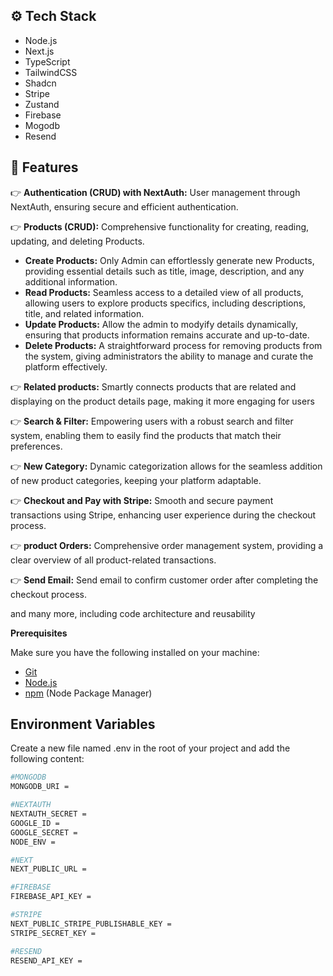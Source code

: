 ## <a name="tech-stack">⚙️ Tech Stack</a>

- Node.js
- Next.js
- TypeScript
- TailwindCSS
- Shadcn
- Stripe
- Zustand
- Firebase
- Mogodb
- Resend

## <a name="features">🔋 Features</a>

👉 **Authentication (CRUD) with NextAuth:** User management through NextAuth, ensuring secure and efficient authentication.

👉 **Products (CRUD):** Comprehensive functionality for creating, reading, updating, and deleting Products.

- **Create Products:** Only Admin can effortlessly generate new Products, providing essential details such as title, image, description, and any additional information.
- **Read Products:** Seamless access to a detailed view of all products, allowing users to explore products specifics, including descriptions, title, and related information.
- **Update Products:** Allow the admin to modyify details dynamically, ensuring that products information remains accurate and up-to-date.
- **Delete Products:** A straightforward process for removing products from the system, giving administrators the ability to manage and curate the platform effectively.

👉 **Related products:** Smartly connects products that are related and displaying on the product details page, making it more engaging for users

👉 **Search & Filter:** Empowering users with a robust search and filter system, enabling them to easily find the products that match their preferences.

👉 **New Category:** Dynamic categorization allows for the seamless addition of new product categories, keeping your platform adaptable.

👉 **Checkout and Pay with Stripe:** Smooth and secure payment transactions using Stripe, enhancing user experience during the checkout process.

👉 **product Orders:** Comprehensive order management system, providing a clear overview of all product-related transactions.

👉 **Send Email:** Send email to confirm customer order after completing the checkout process.

and many more, including code architecture and reusability

**Prerequisites**

Make sure you have the following installed on your machine:

- [Git](https://git-scm.com/)
- [Node.js](https://nodejs.org/en)
- [npm](https://www.npmjs.com/) (Node Package Manager)

## Environment Variables

Create a new file named .env in the root of your project and add the following content:

```bash
#MONGODB
MONGODB_URI =

#NEXTAUTH
NEXTAUTH_SECRET =
GOOGLE_ID =
GOOGLE_SECRET =
NODE_ENV =

#NEXT
NEXT_PUBLIC_URL =

#FIREBASE
FIREBASE_API_KEY =

#STRIPE
NEXT_PUBLIC_STRIPE_PUBLISHABLE_KEY =
STRIPE_SECRET_KEY =

#RESEND
RESEND_API_KEY =
```
